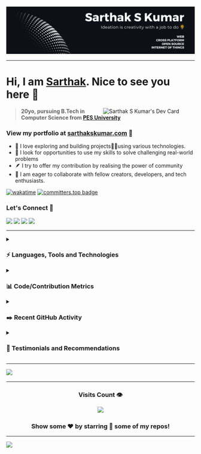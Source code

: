 <!---
Please consider starring the repo if you find this useful in any manner
or use it. It helps me a lot.
-->
<img src='README_Banner.png' alt="Sarthak S Kumar | README Banner"></img>
<hr>

# Hi, I am <a href = "https://linkedin.com/in/sarthakskumar">Sarthak</a>. Nice to see you here 👋
<a href = "https://app.daily.dev/sarthakskumar"><img align = "right" src="https://api.daily.dev/devcards/4acca7dd7d934f94b0b4753f12c44494.png?r=nmz" width="245" alt="Sarthak S Kumar's Dev Card"></a>
>**20yo, pursuing B.Tech in Computer Science from [PES University](https://www.pes.edu)**
### View my portfolio at [sarthakskumar.com](https://sarthakskumar.com) 🔗

- 🔭 I love exploring and building projects👨‍💻using various technologies.
- 🌱 I look for opportunities to use my skills to solve challenging real-world problems
- 🪶 I try to offer my contribution by realising the power of community
- 👯 I am eager to collaborate with fellow creators, developers, and tech enthusiasts.
  
[![wakatime](https://wakatime.com/badge/user/b17387c5-a507-422c-9357-f0ea781c2266.svg)](https://wakatime.com/@b17387c5-a507-422c-9357-f0ea781c2266)
[![committers.top badge](https://user-badge.committers.top/india/SarthakSKumar.svg)](https://user-badge.committers.top/india/SarthakSKumar)
### Let's Connect 🚀
<a href = "https://linkedin.com/in/sarthakskumar"><img src = "https://skillicons.dev/icons?i=linkedin&theme=dark" height = 35></a>
<a href = "https://instagram.com/sarthakskumar"><img src = "https://skillicons.dev/icons?i=instagram&theme=dark" height = 35></a>
<a href = "https://discordapp.com/users/907567549410050078"><img src = "https://skillicons.dev/icons?i=discord&theme=dark" height = 35></a>
<a href = "https://twitter.com/SarthakSKumar2"><img src = "https://skillicons.dev/icons?i=twitter&theme=dark" height = 35></a>

<hr>
<details>
<summary><h3>⚡ Languages, Tools and Technologies</h3></summary>
<table>
<tr>
	<td><strong>Frontend & Design</strong></td>
	<td><strong>DevOps & Deployment</strong></td>
	<td><strong>Version Control</strong></td>
	<td><strong>Editors</strong></td>
</tr>
<tr>
	<td><img src = "https://skillicons.dev/icons?i=js,react,redux,nextjs,bootstrap,materialui,tailwindcss,emotion,styledcomponents,figma" ></td>
	<td><img src = "https://skillicons.dev/icons?i=docker,aws,githubactions,netlify,heroku,vercel,gcp&theme=dark"></td>
	<td><img src = "https://skillicons.dev/icons?i=git,github,gitlab,bash&theme=dark"></td>
	<td><img src = "https://skillicons.dev/icons?i=vscode,codepen&theme=dark"></td>
</tr>
</table>
<table>
<tr>
	<td><strong>Backend & Databases</strong></td>
	<td><strong>API & Testing</strong></td>
	<td><strong>Languages</strong></td>
	<td><strong>Miscellaneous</strong></td>
</tr>
<tr>
	<td><img src = "https://skillicons.dev/icons?i=nodejs,flask,postgresql,mysql,sequelize,mongodb,express,firebase&theme=dark"></td>
	<td><img src = "https://skillicons.dev/icons?i=postman,graphql,supabase&theme=dark"></td>
	<td><img src = "https://skillicons.dev/icons?i=c,cpp,py&theme=dark"></td>
	<td><img src = "https://skillicons.dev/icons?i=md,raspberrypi,arduino,linux&theme=dark"></td>
</tr>
</table>

</details>
<details>
<summary><h3>📊 Code/Contribution Metrics</h3></summary>
<table>
	<tr>
		<td colspan = "2"><a href = "https://sarthakskumar.bio.link"><img src="https://github-readme-activity-graph.vercel.app/graph?username=SarthakSKumar&bg_color=2e3440&hide_border=true&point=false&line=88c0d0&radius=8&area=true&area_color=88c0d0&title_color=ffffff&color=ffffff"></a></td>
	</tr>
	<tr>
		<td><a href="https://linkedin.com/in/sarthakskumar"><img src="https://github-readme-stats.vercel.app/api?username=SarthakSKumar&hide_border=true&include_all_commits=true&count_private=true&show_icons=true&line_height=20&theme=nord"></a></td>
		<td><a href="https://wakatime.com/@sarthakskumar"><img src="https://github-readme-stats.vercel.app/api/wakatime?username=sarthakskumar&langs_count=6&hide_border=true&border_radius=4.5&layout=compact&theme=nord"></a></td>
	</tr>
	<tr>
		<td colspan = "2"><a href="https://instagram.com/sarthakskumar"><img width=100% src="https://github-profile-trophy.vercel.app/?username=SarthakSKumar&hide_border=true&count_private=true&column=-1&theme=nord&no-frame=true"></a></td>
	</tr>
	<tr>
		<td><a href="https://wakatime.com/@sarthakskumar"><img src="https://wakatime.com/share/@sarthakskumar/7d17f360-8efd-4581-8466-2a44cd850351.svg"></a>			</td>
		<td><a href="https://wakatime.com/@sarthakskumar"><img src="https://wakatime.com/share/@sarthakskumar/2b3045cc-3591-4c2d-bc9e-9218d8fd8117.svg"></a>			</td>
	</tr>
	</table>
</details>
<details>
<summary><h3>✒️ Recent GitHub Activity</h3></summary>
	
<!--START_SECTION:activity-->
1. 🎉 Merged PR [#6](https://github.com/SarthakSKumar/SarthakSKumar.github.io/pull/6) in [SarthakSKumar/SarthakSKumar.github.io](https://github.com/SarthakSKumar/SarthakSKumar.github.io)
2. 💪 Opened PR [#6](https://github.com/SarthakSKumar/SarthakSKumar.github.io/pull/6) in [SarthakSKumar/SarthakSKumar.github.io](https://github.com/SarthakSKumar/SarthakSKumar.github.io)
3. 🗣 Commented on [#17](https://github.com/SarthakSKumar/QuickSend/issues/17#issuecomment-1788621673) in [SarthakSKumar/QuickSend](https://github.com/SarthakSKumar/QuickSend)
4. 🔒 Closed issue [#17](https://github.com/SarthakSKumar/QuickSend/issues/17) in [SarthakSKumar/QuickSend](https://github.com/SarthakSKumar/QuickSend)
5. 🔒 Closed issue [#13](https://github.com/SarthakSKumar/QuickSend/issues/13) in [SarthakSKumar/QuickSend](https://github.com/SarthakSKumar/QuickSend)
<!--END_SECTION:activity-->
  
</details>
<details>
<summary><h3>📝 Testimonials and Recommendations</h3></summary>
<table>
	<tr align="center">
		<td><b>Name</b></td>
		<td><b>Thoughts</b></td>
		<td><b>Designation/Activity</b></td>
	</tr>
	<tr>
		<td><a href="https://www.linkedin.com/in/bilal-meccai-a3b6a7168"><b>Bilal Meccai</b></a></td>
		<td>Sarthak is a very determined individual who is very knowledgeable In his domain of programming. I got the opportunity to learn Python programming hosted by Sarthak and his team ( fusion) where I got to experience basics to advance levels of Python programming. Sarthak is also a Keen learner and can give guidance when it comes to Web development. A robust personality. Would highly recommend Sarthak.</td>
		<td>DevOps Engineer | Information System Administration</td>
	</tr>
	<tr>
		<td><a href="https://www.linkedin.com/in/vikram-sujive"><b>Vikram Sujive</b></a></td>
		<td>Sarthak has helped design several promotional materials and creative assets for our college club, Shunya and its events of various scales. As the former Head of Design of the club, I have had the pleasure of working closely with Sarthak on several occasions, and his creativity, attention to detail, and professionalism have always made him one of the leading designers/ club members.

Sarthak has an exceptional ability to take whatever resources and turn them into visually stunning designs. He has consistently delivered high-quality work, often exceeding our expectations, and has always been willing to go the extra mile to ensure that we are satisfied with the final product. There have been occasions where he has learnt the basics of software to get a design done in a specific manner. He is also very open to suggestions/ feedback and is very trustworthy.</td>

<td>Transportation Mobility Systems Engineer</td>
</tr>
<tr>
<td><a href="https://www.linkedin.com/in/ritika-chauhan-687055208"><b>Ritika Chauhan</b></a></td>
<td>Sarthak joined CS Mock as a campus manager, and he outshone from day one. His dedication towards work and work ethic are commendable.
He was very proactive and a great team player throughout his internship.
He always gave suggestions in ways the work culture can be improved for the company and to become more accommodating for all.
I will be more than happy to recommend Sarthak if you are looking for someone with enduring dedication towards his work.</td>
<td>HR Executive</td>
</tr>
<tr>
<td><a href="https://www.linkedin.com/in/rajath-01b605213"><b>Rajath Kumar J</b></a></td>
<td>If anyone is looking for a creative-minded programmer then you must take a look at Sarthak's profile. My work experience with Sarthak was filled with the right guidance and satisfaction. A mentor, coder and a person with a golden heart</td>
<td>Digital Marketing, Copywriting</td>
</tr>
<tr>
<td><a href="https://www.linkedin.com/in/sherone-d-souza-9a497b180"><b>Sherone D'Souza</b></a></td>
<td>Talented yet creative, Sarthak is an out-of-the-box thinker and a great leader. He is indeed a pleasure to work with.
Besides having a great sense of humor he is a systematic organizer and an innovative programmer.
If you're looking for anyone to spice up your experience, Sarthak is who I would recommend.</td>
<td>CSE Student, MIT Manipal</td>
</tr>

</table>
</details>
<hr>
<a href = "https://www.holopin.io/@sarthakskumar"><img src = "https://holopin.me/sarthakskumar"></a>
<hr>
<div align = "center">
<h3><b>Visits Count 👁️</b></h3>
<img width = 25% src = "https://profile-counter.glitch.me/{SarthakSKumar}/count.svg">
	
### Show some ❤️ by starring 🌟 some of my repos!
<hr>
</div>

![](https://hit.yhype.me/github/profile?user_id=81763561)
